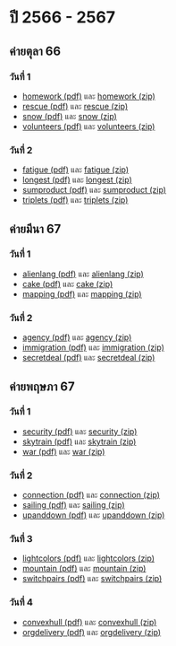 # ปี 2566 - 2567

## ค่ายตุลา 66

### วันที่ 1

- [homework (pdf)](https://thailand-oi-task-team.github.io/thailand-oi-tasks/66-67/o66_oct_c1_homework.pdf) และ [homework (zip)](https://thailand-oi-task-team.github.io/thailand-oi-tasks/66-67/o66_oct_c1_homework_public.zip)
- [rescue (pdf)](https://thailand-oi-task-team.github.io/thailand-oi-tasks/66-67/o66_oct_c1_rescue.pdf) และ [rescue (zip)](https://thailand-oi-task-team.github.io/thailand-oi-tasks/66-67/o66_oct_c1_rescue_public.zip)
- [snow (pdf)](https://thailand-oi-task-team.github.io/thailand-oi-tasks/66-67/o66_oct_c1_snow.pdf) และ [snow (zip)](https://thailand-oi-task-team.github.io/thailand-oi-tasks/66-67/o66_oct_c1_snow_public.zip)
- [volunteers (pdf)](https://thailand-oi-task-team.github.io/thailand-oi-tasks/66-67/o66_oct_c1_volunteers.pdf) และ [volunteers (zip)](https://thailand-oi-task-team.github.io/thailand-oi-tasks/66-67/o66_oct_c1_volunteers_public.zip)

### วันที่ 2

- [fatigue (pdf)](https://thailand-oi-task-team.github.io/thailand-oi-tasks/66-67/o66_oct_c2_fatigue.pdf) และ [fatigue (zip)](https://thailand-oi-task-team.github.io/thailand-oi-tasks/66-67/o66_oct_c2_fatigue_public.zip)
- [longest (pdf)](https://thailand-oi-task-team.github.io/thailand-oi-tasks/66-67/o66_oct_c2_longest.pdf) และ [longest (zip)](https://thailand-oi-task-team.github.io/thailand-oi-tasks/66-67/o66_oct_c2_longest_public.zip)
- [sumproduct (pdf)](https://thailand-oi-task-team.github.io/thailand-oi-tasks/66-67/o66_oct_c2_sumproduct.pdf) และ [sumproduct (zip)](https://thailand-oi-task-team.github.io/thailand-oi-tasks/66-67/o66_oct_c2_sumproduct_public.zip)
- [triplets (pdf)](https://thailand-oi-task-team.github.io/thailand-oi-tasks/66-67/o66_oct_c2_triplets.pdf) และ [triplets (zip)](https://thailand-oi-task-team.github.io/thailand-oi-tasks/66-67/o66_oct_c2_triplets_public.zip)

## ค่ายมีนา 67

### วันที่ 1

- [alienlang (pdf)](https://thailand-oi-task-team.github.io/thailand-oi-tasks/66-67/o67_mar_c1_alienlang.pdf) และ [alienlang (zip)](https://thailand-oi-task-team.github.io/thailand-oi-tasks/66-67/o67_mar_c1_alienlang_public.zip)
- [cake (pdf)](https://thailand-oi-task-team.github.io/thailand-oi-tasks/66-67/o67_mar_c1_cake.pdf) และ [cake (zip)](https://thailand-oi-task-team.github.io/thailand-oi-tasks/66-67/o67_mar_c1_cake_public.zip)
- [mapping (pdf)](https://thailand-oi-task-team.github.io/thailand-oi-tasks/66-67/o67_mar_c1_mapping.pdf) และ [mapping (zip)](https://thailand-oi-task-team.github.io/thailand-oi-tasks/66-67/o67_mar_c1_mapping_public.zip)

### วันที่ 2

- [agency (pdf)](https://thailand-oi-task-team.github.io/thailand-oi-tasks/66-67/o67_mar_c2_agency.pdf) และ [agency (zip)](https://thailand-oi-task-team.github.io/thailand-oi-tasks/66-67/o67_mar_c2_agency_public.zip)
- [immigration (pdf)](https://thailand-oi-task-team.github.io/thailand-oi-tasks/66-67/o67_mar_c2_immigration.pdf) และ [immigration (zip)](https://thailand-oi-task-team.github.io/thailand-oi-tasks/66-67/o67_mar_c2_immigration_public.zip)
- [secretdeal (pdf)](https://thailand-oi-task-team.github.io/thailand-oi-tasks/66-67/o67_mar_c2_secretdeal.pdf) และ [secretdeal (zip)](https://thailand-oi-task-team.github.io/thailand-oi-tasks/66-67/o67_mar_c2_secretdeal_public.zip)

## ค่ายพฤษภา 67

### วันที่ 1

- [security (pdf)](https://thailand-oi-task-team.github.io/thailand-oi-tasks/66-67/o67_may_c1_security.pdf) และ [security (zip)](https://thailand-oi-task-team.github.io/thailand-oi-tasks/66-67/o67_may_c1_security_public.zip)
- [skytrain (pdf)](https://thailand-oi-task-team.github.io/thailand-oi-tasks/66-67/o67_may_c1_skytrain.pdf) และ [skytrain (zip)](https://thailand-oi-task-team.github.io/thailand-oi-tasks/66-67/o67_may_c1_skytrain_public.zip)
- [war (pdf)](https://thailand-oi-task-team.github.io/thailand-oi-tasks/66-67/o67_may_c1_war.pdf) และ [war (zip)](https://thailand-oi-task-team.github.io/thailand-oi-tasks/66-67/o67_may_c1_war_public.zip)

### วันที่ 2

- [connection (pdf)](https://thailand-oi-task-team.github.io/thailand-oi-tasks/66-67/o67_may_c2_connection.pdf) และ [connection (zip)](https://thailand-oi-task-team.github.io/thailand-oi-tasks/66-67/o67_may_c2_connection_public.zip)
- [sailing (pdf)](https://thailand-oi-task-team.github.io/thailand-oi-tasks/66-67/o67_may_c2_sailing.pdf) และ [sailing (zip)](https://thailand-oi-task-team.github.io/thailand-oi-tasks/66-67/o67_may_c2_sailing_public.zip)
- [upanddown (pdf)](https://thailand-oi-task-team.github.io/thailand-oi-tasks/66-67/o67_may_c2_upanddown.pdf) และ [upanddown (zip)](https://thailand-oi-task-team.github.io/thailand-oi-tasks/66-67/o67_may_c2_upanddown_public.zip)

### วันที่ 3

- [lightcolors (pdf)](https://thailand-oi-task-team.github.io/thailand-oi-tasks/66-67/o67_may_c3_lightcolors.pdf) และ [lightcolors (zip)](https://thailand-oi-task-team.github.io/thailand-oi-tasks/66-67/o67_may_c3_lightcolors_public.zip)
- [mountain (pdf)](https://thailand-oi-task-team.github.io/thailand-oi-tasks/66-67/o67_may_c3_mountain.pdf) และ [mountain (zip)](https://thailand-oi-task-team.github.io/thailand-oi-tasks/66-67/o67_may_c3_mountain_public.zip)
- [switchpairs (pdf)](https://thailand-oi-task-team.github.io/thailand-oi-tasks/66-67/o67_may_c3_switchpairs.pdf) และ [switchpairs (zip)](https://thailand-oi-task-team.github.io/thailand-oi-tasks/66-67/o67_may_c3_switchpairs_public.zip)

### วันที่ 4

- [convexhull (pdf)](https://thailand-oi-task-team.github.io/thailand-oi-tasks/66-67/o67_may_c4_convexhull.pdf) และ [convexhull (zip)](https://thailand-oi-task-team.github.io/thailand-oi-tasks/66-67/o67_may_c4_convexhull_public.zip)
- [orgdelivery (pdf)](https://thailand-oi-task-team.github.io/thailand-oi-tasks/66-67/o67_may_c4_orgdelivery.pdf) และ [orgdelivery (zip)](https://thailand-oi-task-team.github.io/thailand-oi-tasks/66-67/o67_may_c4_orgdelivery_public.zip)
